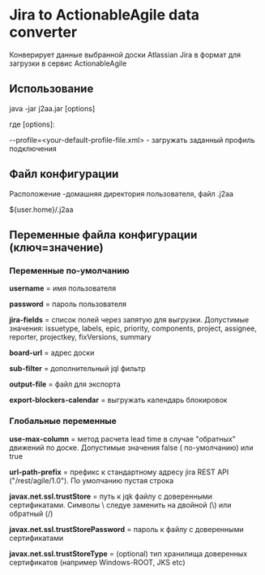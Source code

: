 # Jira to ActionableAgile data converter

Конверирует данные выбранной доски Atlassian Jira в формат для загрузки в сервис ActionableAgile

## Использование

java -jar j2aa.jar [options]

где [options]:

--profile=<your-default-profile-file.xml> - загружать заданный профиль подключения

## Файл конфигурации

Расположение -домашняя директория пользователя, файл .j2aa

${user.home}/.j2aa

## Переменные файла конфигурации (ключ=значение)

### Переменные по-умолчанию

**username** = имя пользователя

**password** = пароль пользователя

**jira-fields** = список полей через запятую для выгрузки. Допустимые значения: issuetype, labels, epic, priority, components, project, assignee, reporter, projectkey, fixVersions, summary

**board-url** = адрес доски

**sub-filter** = дополнительный jql фильтр

**output-file** = файл для экспорта

**export-blockers-calendar** = выгружать календарь блокировок

### Глобальные переменные

**use-max-column** = метод расчета lead time в случае "обратных" движений по доске. Допустимые значения false (
по-умолчанию) или true

**url-path-prefix** = префикс к стандартному адресу jira REST API ("<url-path-prefix>/rest/agile/1.0"). 
По умолчанию пустая строка

**javax.net.ssl.trustStore** = путь к jqk файлу с доверенными сертификатами. Символы \ следуе заменить на двойной (\\)
или обратный (/)

**javax.net.ssl.trustStorePassword** = пароль к файлу с доверенными сертификатами

**javax.net.ssl.trustStoreType** = (optional) тип хранилища доверенных сертификатов (например Windows-ROOT, JKS etc)